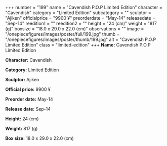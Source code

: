 +++
number = "199"
name = "Cavendish P.O.P Limited Edition"
character = "Cavendish"
category = "Limited Edition"
subcategory = ""
sculptor = "Ajiken"
officialprice = "9900 ¥"
preorderdate = "May-14"
releasedate = "Sep-14"
reedition1 = ""
reedition2 = ""
height = "24 (cm)"
weight = "817 (g)"
boxsize = "18.0 x 29.0 x 22.0 (cm)"
observations = ""
image = "/onepiecefigures/images/poster/full/199.jpg"
thumb = "/onepiecefigures/images/poster/thumb/199.jpg"
alt = "Cavendish P.O.P Limited Edition"
class = "limited-edition"
+++
**Name:** Cavendish P.O.P Limited Edition

**Character:** Cavendish

**Category:** Limited Edition 

**Sculptor:** Ajiken

**Official price:** 9900 ¥

**Preorder date:** May-14

**Release date:** Sep-14

**Height:** 24 (cm)

**Weight:** 817 (g)

**Box size:** 18.0 x 29.0 x 22.0 (cm)

